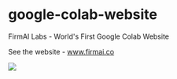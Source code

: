 # google-colab-website
FirmAI Labs - World's First Google Colab Website

See the website - www.firmai.co

![](https://docs.google.com/drawings/d/e/2PACX-1vS1c8d2JLvMnIEMtgQMSKf3RoMvLx6_ejBT4AWhExxz7F-D7QueyTDPL3uaMIay7hMm0-YgKb_HEawl/pub?w=959&h=473)
